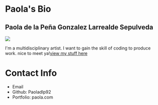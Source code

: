 <!DOCTYPE html>
<html>

<head>
       
<h1>Paola's Bio</h1>
<h2>Paola de la Peña Gonzalez Larrealde Sepulveda</h2>
</head>
<body>
<img src="https://marriedbiography.com/wp-content/uploads/2018/08/Paola-Mayfield.jpg"> 
<p>I'm a multidisciplinary artist. I want to gain the skill of coding to produce work.
     nice to meet ya!<a href="https://www.dog.com/" target="_blank">view my stuff here</a>
</p>
<h1>Contact Info</h1>
<ul>
    <li>Email</li>
    <li>Github: Paoladlp92</li>
    <li>Portfolio: paola.com</li>
</ul>

</body>
</html>   
